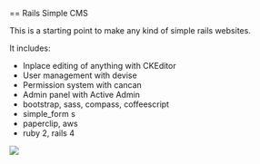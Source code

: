 == Rails Simple CMS

This is a starting point to make any kind of simple rails websites.

It includes:

* Inplace editing of anything with CKEditor
* User management with devise
* Permission system with cancan
* Admin panel with Active Admin
* bootstrap, sass, compass, coffeescript
* simple_form s
* paperclip, aws
* ruby 2, rails 4

![](https://www.evernote.com/shard/s128/sh/86fcd0d1-a187-4040-8f99-359f91c3e643/82c31cb1deb9ddf60aa830628d647db6)

